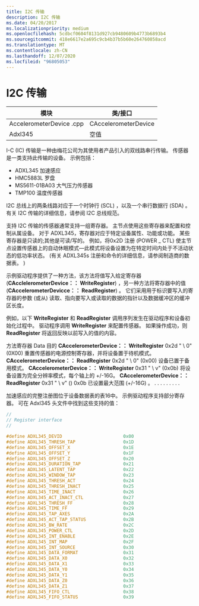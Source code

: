```yaml
---
title: I2C 传输
description: I2C 传输
ms.date: 04/20/2017
ms.localizationpriority: medium
ms.openlocfilehash: 5cdbcf0604f8131d927cb9480609b4773b6893b4
ms.sourcegitcommit: 418e6617e2a695c9cb4b37b5b60e264760858acd
ms.translationtype: MT
ms.contentlocale: zh-CN
ms.lasthandoff: 12/07/2020
ms.locfileid: "96805053"
---
```

# <a name="i2c-transport"></a>I2C 传输


| 模块                  | 类/接口      |
|-------------------------|----------------------|
| AccelerometerDevice .cpp | CAccelerometerDevice |
| Adxl345               | 空值                  |

 

I-C (IC) 传输是一种由梅花公司为其使用者产品引入的双线路串行传输。 传感器是一类支持此传输的设备。 示例包括：

-   ADXL345 加速感应
-   HMC5883L 罗盘
-   MS5611-01BA03 大气压力传感器
-   TMP100 温度传感器

I2C 总线上的两条线路对应于一个时钟行 (SCL) ，以及一个串行数据行 (SDA) 。 有关 I2C 传输的详细信息，请参阅 I2C 总线规范。

支持 I2C 传输的传感器通常支持一组寄存器。 主节点使用这些寄存器来配置和控制从属设备。 对于 ADXL345，寄存器对应于特定设备属性、功能或功能。 某些寄存器是只读的;其他是可读/写的。 例如，将0x2D 注册 (POWER \_ CTL) 使主节点设置传感器上的自动休眠模式—此模式将设备设置为在特定时间内处于不活动状态的低功率状态。  (有关 ADXL345s 注册和命令的详细信息，请参阅制造商的数据表。 ) 

示例驱动程序提供了一种方法，该方法将值写入给定寄存器 (**CAcclelerometerDevice：： WriteRegister**) ，另一种方法将寄存器中的值 (**CAccelerometerDevicce：： ReadRegister**) 。 它们采用用于标识要写入的寄存器的参数 (或从) 读取、指向要写入或读取的数据的指针以及数据缓冲区的缓冲区长度。

例如，以下 **WriteRegister** 和 **ReadRegister** 调用序列发生在驱动程序和设备初始化过程中。 驱动程序调用 **WriteRegister** 来配置传感器。 如果操作成功，则 **ReadRegister** 将返回反映以前写入的值的内容。

方法寄存器 Data 目的 **CAccelerometerDevice：： WriteRegister** 0x2d " \\ 0" (0X00) 重置传感器的电源控制寄存器，并将设备置于待机模式。
**CAccelerometerDevice：： ReadRegister** 0x2d " \\ 0" (0x00) 设备已置于备用模式。
**CAccelerometerDevice：： WriteRegister** 0x31 " \\ v" (0x0b) 将设备设置为完全分辨率模式，每个轴上的 +/-16G。
**CAccelerometerDevice：： ReadRegister** 0x31 " \\ v" () 0x0b 已设置最大范围 (+/-16G) 。
. . .
. . .
. . .
 

加速感应的完整注册图位于设备数据表的表16中。 示例驱动程序支持部分寄存器。 可在 Adxl345 头文件中找到这些支持的值：

```cpp
//
// Register interface
//

#define ADXL345_DEVID                       0x00
#define ADXL345_THRESH_TAP                  0x1D
#define ADXL345_OFFSET_X                    0x1E
#define ADXL345_OFFSET_Y                    0x1F
#define ADXL345_OFFSET_Z                    0x20
#define ADXL345_DURATION_TAP                0x21
#define ADXL345_LATENT_TAP                  0x22
#define ADXL345_WINDOW_TAP                  0x23
#define ADXL345_THRESH_ACT                  0x24
#define ADXL345_THRESH_INACT                0x25
#define ADXL345_TIME_INACT                  0x26
#define ADXL345_ACT_INACT_CTL               0x27
#define ADXL345_THRESH_FF                   0x28
#define ADXL345_TIME_FF                     0x29
#define ADXL345_TAP_AXES                    0x2A
#define ADXL345_ACT_TAP_STATUS              0x2B
#define ADXL345_BW_RATE                     0x2C
#define ADXL345_POWER_CTL                   0x2D
#define ADXL345_INT_ENABLE                  0x2E
#define ADXL345_INT_MAP                     0x2F
#define ADXL345_INT_SOURCE                  0x30
#define ADXL345_DATA_FORMAT                 0x31
#define ADXL345_DATA_X0                     0x32
#define ADXL345_DATA_X1                     0x33
#define ADXL345_DATA_Y0                     0x34
#define ADXL345_DATA_Y1                     0x35
#define ADXL345_DATA_Z0                     0x36
#define ADXL345_DATA_Z1                     0x37
#define ADXL345_FIFO_CTL                    0x38
#define ADXL345_FIFO_STATUS                 0x39
```

 

 




